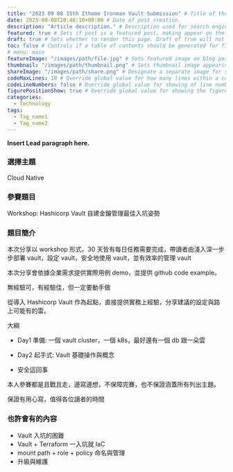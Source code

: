 ```yaml
---
title: "2023 09 08 15th Ithome Ironman Vault Submission" # Title of the blog post.
date: 2023-09-08T20:48:10+08:00 # Date of post creation.
description: "Article description." # Description used for search engine.
featured: true # Sets if post is a featured post, making appear on the home page side bar.
draft: true # Sets whether to render this page. Draft of true will not be rendered.
toc: false # Controls if a table of contents should be generated for first-level links automatically.
# menu: main
featureImage: "/images/path/file.jpg" # Sets featured image on blog post.
thumbnail: "/images/path/thumbnail.png" # Sets thumbnail image appearing inside card on homepage.
shareImage: "/images/path/share.png" # Designate a separate image for social media sharing.
codeMaxLines: 10 # Override global value for how many lines within a code block before auto-collapsing.
codeLineNumbers: false # Override global value for showing of line numbers within code block.
figurePositionShow: true # Override global value for showing the figure label.
categories:
  - Technology
tags:
  - Tag_name1
  - Tag_name2
---
```


**Insert Lead paragraph here.**

### 選擇主題

Cloud Native

### 參賽題目

Workshop: Hashicorp Vault 自建金鑰管理最佳入坑姿勢

### 題目簡介

本次分享以 workshop 形式，30 天皆有每日任務需要完成，帶讀者由淺入深一步步部署 vault，設定 vault，安全地使用 vault，並有效率的管理 vault

本次分享會依據企業需求提供實際用例 demo，並提供 github code example。

無經驗可，有經驗佳，但一定要動手做

從導入 Hashicorp Vault 作為起點，直接提供實務上經驗，分享建議的設定與路上可能有的雷。


大綱
- Day1 準備: 一個 vault cluster，一個 k8s，最好還有一個 db 跟一朵雲
- Day2 起手式: Vault 基礎操作與概念

- 安全這回事

本人參賽都是且戰且走，邊寫邊想，不保障完賽，也不保證涵蓋所有列出主題。

保證有用心寫，值得各位讀者的時間

### 也許會有的內容

- Vault 入坑的困難
- Vault + Terraform 一入坑就 IaC
- mount path + role + policy 命名與管理
- 升級與維護


